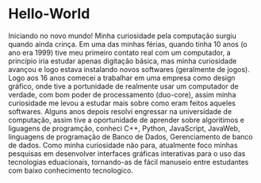 # Hello-World
Iniciando no novo mundo!
Minha curiosidade pela computação surgiu quando ainda crinça.
Em uma das minhas férias, quando tinha 10 anos (o ano era 1999) tive meu primeiro contato real com um computador,
a princípio iria estudar apenas digitação básica, mas minha curiosidade avançou e logo estava instalando novos softwares (geralmente de jogos). 
Logo aos 16 anos comecei a trabalhar em uma empresa como design gráfico, onde tive a portunidade de realmente usar um
computador de verdade, com bom poder de processamento (duo-core), assim minha curiosidade me levou a estudar mais sobre como eram feitos aqueles softwares.
Alguns anos depois resolvi engressar na universidade de computação, assim tive a oportunidade de aprender sobre algoritimos e liguagens de programção, conheci C++, Python, JavaScript, JavaWeb, linguagens de programação de Banco de Dados, Gerenciamento de banco de dados.
Como minha curiosidade não para, atualmente foco minhas pesquisas em desenvolver interfaces gráficas interativas para o uso das tecnologias eduacionais, tornando-as de fácil manuseio entre estudantes com baixo conhecimento tecnologico.
